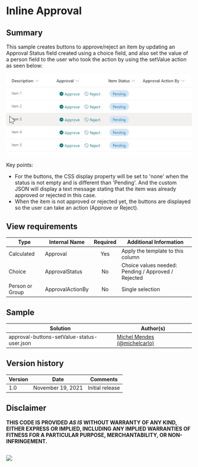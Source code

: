 # Inline Approval

## Summary
This sample creates buttons to approve/reject an item by updating an Approval Status field created using a choice field, and also set the value of a person field to the user who took the action by using the setValue action as seen below:

![screenshot of the sample](./assets/screenshot.gif)

Key points:

- For the buttons, the CSS display property will be set to 'none' when the status is not empty and is different than 'Pending'. And the custom JSON will display a text message stating that the item was already approved or rejected in this case.
- When the item is not approved or rejected yet, the buttons are displayed so the user can take an action (Approve or Reject).

## View requirements

|Type|Internal Name|Required|Additional Information
|---|---|:---:|---|
|Calculated|Approval|Yes| Apply the template to this column
|Choice|ApprovalStatus|No| Choice values needed: Pending / Approved / Rejected
|Person or Group|ApprovalActionBy|No|Single selection


## Sample

Solution|Author(s)
--------|---------
approval-buttons-setValue-status-user.json | [Michel Mendes](https://github.com/michelcarlo) [(@michelcarlo)](https://twitter.com/michelcarlo)

## Version history

Version |Date          |Comments
--------|--------------|--------------------------------
1.0     |November 19, 2021 |Initial release

## Disclaimer
**THIS CODE IS PROVIDED *AS IS* WITHOUT WARRANTY OF ANY KIND, EITHER EXPRESS OR IMPLIED, INCLUDING ANY IMPLIED WARRANTIES OF FITNESS FOR A PARTICULAR PURPOSE, MERCHANTABILITY, OR NON-INFRINGEMENT.**
##

<img src="https://pnptelemetry.azurewebsites.net/list-formatting/column-samples/approval-buttons-setValue-status-user" />
